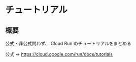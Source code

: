 # チュートリアル

## 概要

公式・非公式問わず、 Cloud Run のチュートリアルをまとめる

公式 -> https://cloud.google.com/run/docs/tutorials

